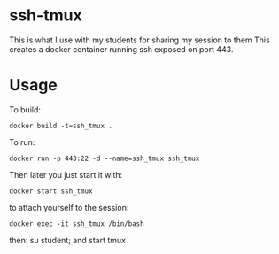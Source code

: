 # ssh-tmux

This is what I use with my students for sharing my session to them
This creates a docker container running ssh exposed on port 443. 

# Usage
To build:
```
docker build -t=ssh_tmux . 
```

To run:
```
docker run -p 443:22 -d --name=ssh_tmux ssh_tmux
```

Then later you just start it with:
```
docker start ssh_tmux
```

to attach yourself to the session:

```
docker exec -it ssh_tmux /bin/bash
```

then: su student; and start tmux
